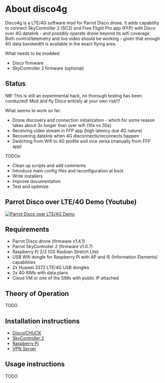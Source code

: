 # About disco4g

Disco4g is a LTE/4G software mod for Parrot Disco drone. It adds capability to connect SkyController 2 (SC2) and Free Flight Pro app (FFP) with Disco over 4G datalink - and possibly operate drone beyond its wifi coverage. Both control/telemetry and live video should be working - given that enough 4G data bandwidth is available in the exact flying area.

What needs to be modded:
* Disco firmware
* SkyController 2 firmware (optional)

## Status

NB! This is still an experimental hack, no thorough testing has been conducted! Mod and fly Disco entirely at your own risk!!!

What seems to work so far:
* Drone discovery and connection initialization - which for some reason takes about 3x longer than over wifi (10s vs 30s)
* Receiving video stream in FFP app (high latency due 4G nature)
* Recovering datalink when 4G disconnects/reconnects happen
* Switching from Wifi to 4G profile and vice versa (manually from FFP app)

TODOs:
* Clean up scripts and add comments
* Introduce main config files and reconfiguration at boot
* Write installers
* Improve documentation
* Test and optimize

## Parrot Disco over LTE/4G Demo (Youtube)

[![Parrot Disco over LTE/4G Demo](https://img.youtube.com/vi/1Txyy7Xstms/0.jpg)](https://www.youtube.com/watch?v=1Txyy7Xstms)

## Requirements

* Parrot Disco drone (firmware v1.4.1)
* Parrot SkyController 2 (firmware v1.0.7)
* Raspberry Pi 2/3 (OS Rasbian Stretch Lite)
* USB Wifi dongle for Raspberry Pi with AP and IE (Information Elements) capabilities
* 2x Huawei 3372 LTE/4G USB dongles
* 2x 4G SIMs with data plans
* Cloud VM or one of the SIMs with public IP attached

## Theory of Operation

TODO

## Installation instructions

* [Disco/CHUCK](Disco/README.md)
* [SkyController 2](SC2/README.md)
* [Raspberry Pi](RPi/README.md)
* [VPN Server](VPN/README.md)

## Usage instructions

TODO

